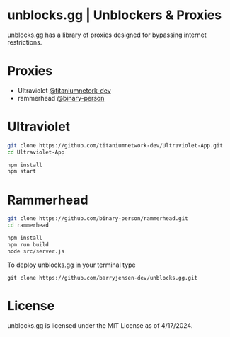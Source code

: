 # unblocks.gg | Unblockers & Proxies

unblocks.gg has a library of proxies designed for bypassing internet restrictions.

# Proxies

- Ultraviolet [@titaniumnetork-dev](https://github.com/titaniumnetwork-dev/Ultraviolet-App)
- rammerhead [@binary-person](https://github.com/binary-person/rammerhead)

# Ultraviolet

```sh
git clone https://github.com/titaniumnetwork-dev/Ultraviolet-App.git
cd Ultraviolet-App

npm install
npm start

```

# Rammerhead

```sh
git clone https://github.com/binary-person/rammerhead.git
cd rammerhead

npm install
npm run build
node src/server.js

```

To deploy unblocks.gg in your terminal type

`git clone https://github.com/barryjensen-dev/unblocks.gg.git`


# License

unblocks.gg is licensed under the MIT License as of 4/17/2024.
